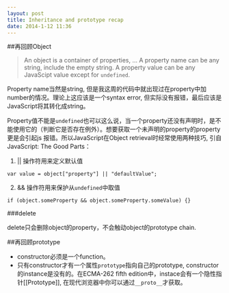 ```yaml
---
layout: post
title: Inheritance and prototype recap
date: 2014-1-12 11:36
---
```

##再回顾Object
> An object is a container of properties, ... A property name can be any string, include the empty string. A property value can be any JavaScipt value except for `undefined`.

Property name当然是string, 但是我这周的代码中就出现过在property中加number的情况。理论上这应该是一个syntax error, 但实际没有报错，最后应该是JavaScript将其转化成string。

Property值不能是`undefined`也可以这么说，当一个property还没有声明时，是不能使用它的（判断它是否存在例外）。想要获取一个未声明的property的property更是会引起js 报错。所以JavaScript在Object retrieval时经常使用两种技巧, 引自JavaScript: The Good Parts：

1. || 操作符用来定义默认值

```
var value = object["property"] || "defaultValue";
```

2. && 操作符用来保护从`undefined`中取值

```
if (object.someProperty && object.someProperty.someValue) {}
```

###delete

delete只会删除object的property，不会触动object的prototype chain.

##再回顾prototype
- constructor必须是一个function。
- 只有constructor才有一个属性`prototype`指向自己的prototype, constructor的instance是没有的。在ECMA-262 fifth edition中，instace会有一个隐性指针[[Prototype]], 在现代浏览器中你可以通过`__proto__`才获取。